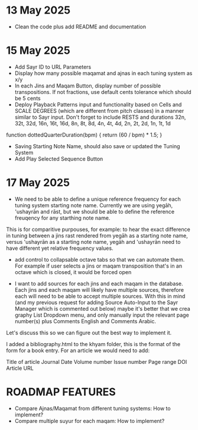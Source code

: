 # 13 May 2025
- Clean the code plus add README and documentation

# 15 May 2025
- Add Sayr ID to URL Parameters
- Display how many possible maqamat and ajnas in each tuning system as x/y
- In each Jins and Maqam Button, display number of possible transpositions. If not fractions, use default cents tolerance which should be 5 cents
- Deploy Playback Patterns input and functionality based on Cells and SCALE DEGREES (which are different from pitch classes) in a manner similar to Sayr input. Don't forget to include RESTS and durations 32n, 32t, 32d, 16n, 16t, 16d, 8n, 8t, 8d, 4n, 4t, 4d, 2n, 2t, 2d, 1n, 1t, 1d

function dottedQuarterDuration(bpm) {
  return  (60 / bpm) * 1.5;
}

- Saving Starting Note Name, should also save or updated the Tuning System
- Add Play Selected Sequence Button 

# 17 May 2025
- We need to be able to define a unique reference frequency for each tuning system starting note name. Currently we are using yegāh, 'ushayrān and rāst, but we should be able to define the reference freuqency for any starthing note name. 

This is for comparitive purpouses, for example: to hear the exact difference in tuning between a jins rast rendered from yegāh as a starting note name, versus 'ushayrān as a starting note name, yegāh and 'ushayrān need to have different yet relative frequency values. 

- add control to collapsable octave tabs so that we can automate them. For example if user selects a jins or maqam transposition that's in an octave which is closed, it would be forced open

- I want to add sources for each jins and each maqam in the database. Each jins and each maqam will likely have multiple sources, therefore each will need to be able to accept multiple sources. With this in mind (and my previous request for adding Source Auto-Input to the Sayr Manager which is commented out below) maybe it's better that we crea  graphy List Dropdown menu, and only manually input the relevant page number(s) plus Comments English and Comments Arabic.

Let's discuss this so we can figure out the best way to implement it. 

I added a bibliography.html to the khyam folder, this is the format of the form for a book entry.
For an article we would need to add:

Title of article
Journal
Date
Volume number
Issue number
Page range
DOI
Article URL


<!-- 
- Add Source Auto-Input Button to Sayr Manager:

Creator (English): Al-Shawwā, Sāmī
Creator (Arabic): الشوّا، سامي
Source (English): Al-Qawa’id Al-Faniyya Fi Al-musica Al-Sharqiyyah Wal Gharbiyyah. Cairo: Jibra’īl Jabrā.
Source (Arabic): القواعد الفنية في الموسيقى الشرقيّة والغربيّة
Year: 1946

- Add Suyur Select Buttons to Sayr Manager
 -->

# ROADMAP FEATURES
- Compare Ajnas/Maqamat from different tuning systems: How to implement?
- Compare multiple suyur for each maqam: How to implement?